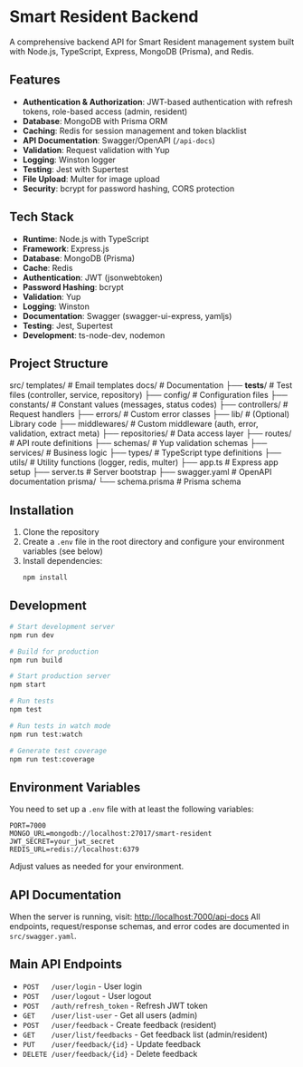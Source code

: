 # Smart Resident Backend

A comprehensive backend API for Smart Resident management system built with Node.js, TypeScript, Express, MongoDB (Prisma), and Redis.

## Features

- **Authentication & Authorization**: JWT-based authentication with refresh tokens, role-based access (admin, resident)
- **Database**: MongoDB with Prisma ORM
- **Caching**: Redis for session management and token blacklist
- **API Documentation**: Swagger/OpenAPI (`/api-docs`)
- **Validation**: Request validation with Yup
- **Logging**: Winston logger
- **Testing**: Jest with Supertest
- **File Upload**: Multer for image upload
- **Security**: bcrypt for password hashing, CORS protection

## Tech Stack

- **Runtime**: Node.js with TypeScript
- **Framework**: Express.js
- **Database**: MongoDB (Prisma)
- **Cache**: Redis
- **Authentication**: JWT (jsonwebtoken)
- **Password Hashing**: bcrypt
- **Validation**: Yup
- **Logging**: Winston
- **Documentation**: Swagger (swagger-ui-express, yamljs)
- **Testing**: Jest, Supertest
- **Development**: ts-node-dev, nodemon

## Project Structure

src/
templates/ # Email templates
docs/ # Documentation
├── **tests**/ # Test files (controller, service, repository)
├── config/ # Configuration files
├── constants/ # Constant values (messages, status codes)
├── controllers/ # Request handlers
├── errors/ # Custom error classes
├── lib/ # (Optional) Library code
├── middlewares/ # Custom middleware (auth, error, validation, extract meta)
├── repositories/ # Data access layer
├── routes/ # API route definitions
├── schemas/ # Yup validation schemas
├── services/ # Business logic
├── types/ # TypeScript type definitions
├── utils/ # Utility functions (logger, redis, multer)
├── app.ts # Express app setup
├── server.ts # Server bootstrap
├── swagger.yaml # OpenAPI documentation
prisma/
└── schema.prisma # Prisma schema

## Installation

1. Clone the repository
2. Create a `.env` file in the root directory and configure your environment variables (see below)
3. Install dependencies:
   ```bash
   npm install
   ```

## Development

```bash
# Start development server
npm run dev

# Build for production
npm run build

# Start production server
npm start

# Run tests
npm test

# Run tests in watch mode
npm run test:watch

# Generate test coverage
npm run test:coverage
```

## Environment Variables

You need to set up a `.env` file with at least the following variables:

```
PORT=7000
MONGO_URL=mongodb://localhost:27017/smart-resident
JWT_SECRET=your_jwt_secret
REDIS_URL=redis://localhost:6379
```

Adjust values as needed for your environment.

## API Documentation

When the server is running, visit: [http://localhost:7000/api-docs](http://localhost:7000/api-docs)
All endpoints, request/response schemas, and error codes are documented in `src/swagger.yaml`.

## Main API Endpoints

- `POST   /user/login` - User login
- `POST   /user/logout` - User logout
- `POST   /auth/refresh_token` - Refresh JWT token
- `GET    /user/list-user` - Get all users (admin)
- `POST   /user/feedback` - Create feedback (resident)
- `GET    /user/list/feedbacks` - Get feedback list (admin/resident)
- `PUT    /user/feedback/{id}` - Update feedback
- `DELETE /user/feedback/{id}` - Delete feedback
